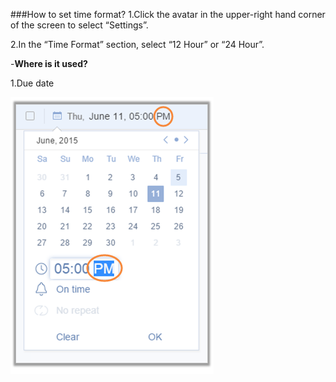 ###How to set time format?
1.Click the avatar in the upper-right hand corner of the screen to select “Settings”.

2.In the “Time Format” section, select “12 Hour” or “24 Hour”.


-**Where is it used?**

1.Due date

![](../images/webtimeformat.png)


